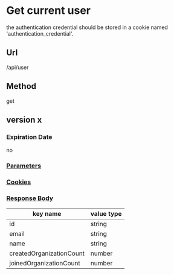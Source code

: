 # Get current user

the authentication credential should be stored in a cookie named 'authentication_credential'.

## Url

/api/user

## Method

get

## version x

### Expiration Date

no

### [Parameters](./Parameters.html)

### [Cookies](./Cookies.html)

### [Response Body](./Response.html)

key name | value type
--- | ---
id | string
email | string
name | string
createdOrganizationCount | number
joinedOrganizationCount | number
